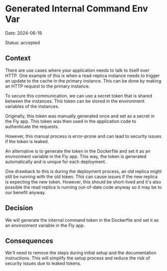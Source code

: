 # Generated Internal Command Env Var

Date: 2024-06-19

Status: accepted

## Context

There are use cases where your application needs to talk to itself over HTTP.
One example of this is when a read-replica instance needs to trigger an update
to the cache in the primary instance. This can be done by making an HTTP request
to the primary instance.

To secure this communication, we can use a secret token that is shared between
the instances. This token can be stored in the environment variables of the
instances.

Originally, this token was manually generated once and set as a secret in the
Fly app. This token was then used in the application code to authenticate the
requests.

However, this manual process is error-prone and can lead to security issues if
the token is leaked.

An alternative is to generate the token in the Dockerfile and set it as an
environment variable in the Fly app. This way, the token is generated
automatically and is unique for each deployment.

One drawback to this is during the deployment process, an old replica might
still be running with the old token. This can cause issues if the new replica is
expecting the new token. However, this should be short-lived and it's also
possible the read replica is running out-of-date code anyway so it may be to our
benefit anyway.

## Decision

We will generate the internal command token in the Dockerfile and set it as an
environment variable in the Fly app.

## Consequences

We'll need to remove the steps during initial setup and the documentation
instructions. This will simplify the setup process and reduce the risk of
security issues due to leaked tokens.
